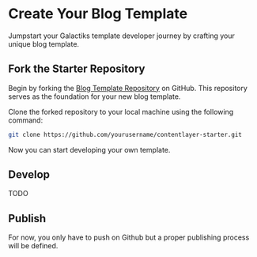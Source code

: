 # Create Your Blog Template

Jumpstart your Galactiks template developer journey by crafting your unique blog template.

## Fork the Starter Repository

Begin by forking the [Blog Template Repository](https://github.com/thegalactiks/blog-template) on GitHub. This repository serves as the foundation for your new blog template.

Clone the forked repository to your local machine using the following command:

```bash
git clone https://github.com/yourusername/contentlayer-starter.git
```

Now you can start developing your own template.

## Develop

TODO

## Publish

For now, you only have to push on Github but a proper publishing process will be defined.
